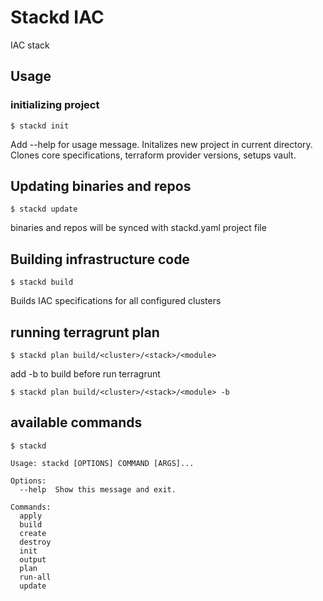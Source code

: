 # Stackd IAC

IAC stack

## Usage

### initializing project

~~~
$ stackd init
~~~

Add --help for usage message. Initalizes new project in current directory. Clones core specifications,
terraform provider versions, setups vault. 

## Updating binaries and repos

~~~
$ stackd update
~~~

binaries and repos will be synced with stackd.yaml project file

## Building infrastructure code

~~~
$ stackd build
~~~

Builds IAC specifications for all configured clusters

## running terragrunt plan

~~~
$ stackd plan build/<cluster>/<stack>/<module>
~~~

add -b to build before run terragrunt

~~~
$ stackd plan build/<cluster>/<stack>/<module> -b
~~~

## available commands

~~~
$ stackd

Usage: stackd [OPTIONS] COMMAND [ARGS]...

Options:
  --help  Show this message and exit.

Commands:
  apply
  build
  create
  destroy
  init
  output
  plan
  run-all
  update
~~~
